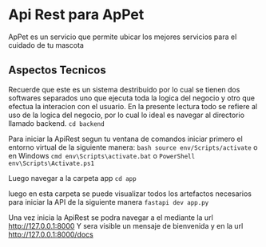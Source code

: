 # Api Rest para ApPet

ApPet es un servicio que permite ubicar los mejores servicios para el cuidado de tu mascota

## Aspectos Tecnicos

Recuerde que este es un sistema destribuido por lo cual se tienen dos softwares separados uno que ejecuta toda la logica del negocio y otro que efectua la interacion con el usuario. En la presente lectura todo se refiere al uso de la logica del negocio, por lo cual lo ideal es navegar al directorio llamado backend.
```cd backend```

Para iniciar la ApiRest segun tu ventana de comandos iniciar primero el entorno virtual de la siguiente manera:
```bash source env/Scripts/activate```
o en Windows
```cmd env\Scripts\activate.bat``` o ```PowerShell env\Scripts\Activate.ps1```

Luego navegar a la carpeta app
```cd app```

luego en esta carpeta se puede visualizar todos los artefactos necesarios para iniciar la API de la siguiente manera
```fastapi dev app.py```

Una vez inicia la ApiRest se podra navegar a el mediante la url <http://127.0.0.1:8000>
Y sera visible un mensaje de bienvenida y en la url <http://127.0.0.1:8000/docs>
